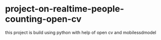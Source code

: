# project-on-realtime-people-counting-open-cv

this project is build using python with help of open cv and mobilessdmodel
